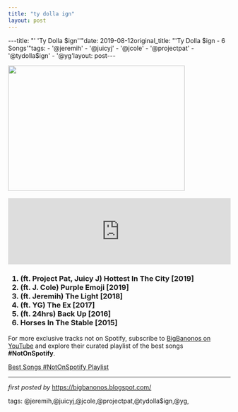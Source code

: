 ```yaml
---
title: "ty dolla ign"
layout: post
---
```

---title: "' 'Ty Dolla $ign''"date: 2019-08-12original_title: "'Ty Dolla $ign - 6 Songs'"tags:  - '@jeremih'  - '@juicyj'  - '@jcole'  - '@projectpat'  - '@tydolla$ign'  - '@yg'layout: post---<div class="separator" ><a href="https://thefader-res.cloudinary.com/private_images/w_640,c_limit,f_auto,q_auto:eco/ty-dolla-sign-purple-emoji_o593yx/ty-dolla-sign-purple-emoji-video-j-cole.jpg" imageanchor="1"><img border="0" data-original-height="426" data-original-width="600" height="284" src="https://thefader-res.cloudinary.com/private_images/w_640,c_limit,f_auto,q_auto:eco/ty-dolla-sign-purple-emoji_o593yx/ty-dolla-sign-purple-emoji-video-j-cole.jpg" width="400" /></a></div><br /><iframe allowfullscreen="" frameborder="0" src="https://www.youtube.com/embed/660YlPoECNk?list=PLtuNtuTatqI1jrJhx283ZFThBny2bBGir" width="100%"></iframe><br /><h3><ol><li>(ft. Project Pat, Juicy J) Hottest In The City [2019]</li><li>(ft. J. Cole) Purple Emoji [2019]</li><li>(ft. Jeremih) The Light [2018]</li><li>(ft. YG) The Ex [2017]</li><li>(ft. 24hrs) Back Up [2016]</li><li>Horses In The Stable [2015]</li></ol></h3><!--Subscribe and Playlist Links--><div>    <p>For more exclusive tracks not on Spotify, subscribe to <a href="https://www.youtube.com/@BigBanonos" target="_blank">BigBanonos on YouTube</a> and explore their curated playlist of the best songs <strong>#NotOnSpotify</strong>.</p>    <p><a href="https://www.youtube.com/playlist?list=PLtuNtuTatqI0kFahUCbtbfenC_ET5O_tr" target="_blank">Best Songs #NotOnSpotify Playlist<br /></a></p></div><hr /><p><em>first posted by</em> <a href="https://bigbanonos.blogspot.com/" rel="noopener" target="_new">https://bigbanonos.blogspot.com/</a></p><p>tags: @jeremih,@juicyj,@jcole,@projectpat,@tydolla$ign,@yg,</p>
